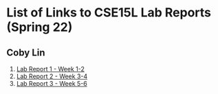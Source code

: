 # List of Links to CSE15L Lab Reports (Spring 22)
## Coby Lin
1. [Lab Report 1 - Week 1-2](https://cobylsy.github.io/cse15l-lab-reports/Lab-report-1/lab-report-1-week-2.html)
2. [Lab Report 2 - Week 3-4](https://cobylsy.github.io/cse15l-lab-reports/Lab-report-2/lab-report-2.html)
3. [Lab Report 3 - Week 5-6](https://cobylsy.github.io/cse15l-lab-reports/Lab-report-3/lab-report-3.html)
